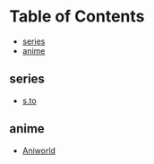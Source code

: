 # Table of Contents
* [series](#series)
* [anime](#anime)

## series
* [s.to](https://s.to)

## anime
* [Aniworld](https://aniworld.to)

